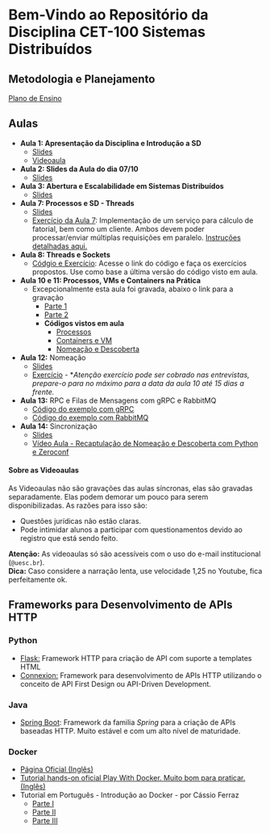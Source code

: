 # Bem-Vindo ao Repositório da Disciplina CET-100 Sistemas Distribuídos


## Metodologia e Planejamento

[Plano de Ensino](https://github.com/profmathias/cet-100/blob/master/CET100%20-%20Plano%20de%20Ensino.doc?raw=true)

## Aulas

- **Aula 1: Apresentação da Disciplina e Introdução a SD**
  - [Slides](https://www.icloud.com/iclouddrive/0z8lgr8LK7aqR8vVlMRaT7MBA#SD)
  - [Videoaula](https://youtu.be/Mp44Ai-e9ZQ)
- **Aula 2: Slides da Aula do dia 07/10**
  - [Slides](https://www.icloud.com/iclouddrive/0fbOc_5jvX2yEi8By6XCXBPVQ#SD-Aula2)
- **Aula 3: Abertura e Escalabilidade em Sistemas Distribuídos**
  - [Slides](https://www.icloud.com/iclouddrive/0Ux26grBE8Hu1HRHbI9OL2X0g#SD-Aula3)
- **Aula 7: Processos e SD - Threads**
  - [Slides](https://www.icloud.com/iclouddrive/0hIge7fTyiFjxSiGwlDCPivog#SD-Aula7)
  - [Exercício da Aula 7](https://github.com/profmathias/cet-100/tree/master/Codigo/Aula7-Threads): Implementação de um serviço para cálculo de fatorial, bem como um cliente. Ambos devem poder processar/enviar múltiplas requisições em paralelo. [Instruções detalhadas aqui.](https://github.com/profmathias/cet-100/tree/master/Codigo/Aula7-Threads)
- **Aula 8: Threads e Sockets**
  - [Códgio e Exercício](https://github.com/profmathias/cet-100/blob/master/Codigo/Aula8-Threads_e_sockets/): Acesse o link do código e faça os exercícios    propostos. Use como base a última versão do código visto em aula.
- **Aula 10 e 11: Processos, VMs e Containers na Prática**
  - Excepcionalmente esta aula foi gravada, abaixo o link para a gravação
    - [Parte 1](https://drive.google.com/file/d/1FQsHruxRLixFkMLzfC1FWiNS73xh9pNQ/view?usp=sharing)
    - [Parte 2](https://drive.google.com/file/d/1hzxsN-skz1jClV_09gC3r0MLGA7gzdaP/view?usp=sharing)
    - **Códigos vistos em aula**
      - [Processos](https://github.com/profmathias/cet-100/tree/master/Codigo/Aula-10-Processos)
      - [Containers e VM](https://github.com/profmathias/cet-100/tree/master/Codigo/Aula-10-Containers_e_VMs)
      - [Nomeação e Descoberta](https://github.com/profmathias/cet-100/tree/master/Codigo/Aula11-Nomeacao_e_Descoberta)
- **Aula 12:** Nomeação
  - [Slides](https://www.icloÂud.com/iclouddrive/0S4RCNKAVeM0rP5i-Z2dK8Ahg#SD-Aula9)
  - [Exercício](https://www.icloud.com/iclouddrive/0Ma7XDckjjdJ43pAeTSXj7JAg) - **Atenção exercício pode ser cobrado nas entrevistas, prepare-o para no   máximo para a data da aula 10 até 15 dias a frente.*
- **Aula 13:** RPC e Filas de Mensagens com gRPC e RabbitMQ
  - [Código do exemplo com gRPC](https://github.com/profmathias/cet-100/tree/master/Codigo/Aula_13-RPC_e_Brokers_de_Mensagens/grpc)
  - [Código do exemplo com RabbitMQ](https://github.com/profmathias/cet-100/tree/master/Codigo/Aula_13-RPC_e_Brokers_de_Mensagens/rabbitmq)
- **Aula 14:** Sincronização
  - [Slides](https://www.icloud.com/iclouddrive/0BWRJySX_uPtxyAORIJxkoGFg#SD-Aula14-Sincroniza%C3%A7%C3%A3o)
  - [Vídeo Aula - Recaptulação de Nomeação e Descoberta com Python e Zeroconf](https://drive.google.com/file/d/1LEJbHbGMNOX4vNeQK3azAy2mqZEnML1h/view?usp=sharing)
   
#### Sobre as  Videoaulas

As Videoaulas não são gravações das aulas síncronas, elas são gravadas separadamente. Elas podem demorar um pouco para serem disponibilizadas. As razões para isso são:
  - Questões jurídicas não estão claras.
  - Pode intimidar alunos a participar com questionamentos devido ao
    registro que está sendo feito.

**Atenção:** As videoaulas só são acessíveis com o uso do e-mail institucional (`@uesc.br`).\
**Dica:** Caso considere a narração lenta, use velocidade 1,25 no Youtube, fica perfeitamente ok.


## Frameworks para Desenvolvimento de APIs HTTP

### Python

- [Flask:](https://flask.palletsprojects.com/en/1.1.x/) Framework HTTP para criação de API com suporte a templates HTML
- [Connexion:](https://pypi.org/project/connexion/) Framework para desenvolvimento de APIs HTTP utilizando o conceito de API First Design ou API-Driven Development.

### Java
- [Spring Boot](https://spring.io/projects/spring-boot): Framework da familia *Spring* para a criação de APIs baseadas HTTP. Muito estável e com um alto nível de maturidade.

### Docker

- [Página Oficial (Inglês)](https://www.docker.com)
- [Tutorial hands-on oficial Play With Docker. Muito bom para praticar. (Inglês)](https://www.docker.com/play-with-docker)
- Tutorial em Português - Introdução ao Docker - por Cássio Ferraz
  * [Parte I](https://medium.com/@ferrazcassim/introdução-ao-docker-parte-i-7c6ecad3b4fd)
  * [Parte II](https://medium.com/@ferrazcassim/introdução-ao-docker-parte-ii-b44666837d37)
  * [Parte III](https://medium.com/@ferrazcassim/introdução-ao-docker-parte-iii-a675dfbea11e)
